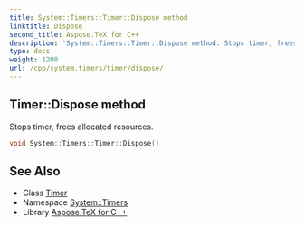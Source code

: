 ```yaml
---
title: System::Timers::Timer::Dispose method
linktitle: Dispose
second_title: Aspose.TeX for C++
description: 'System::Timers::Timer::Dispose method. Stops timer, frees allocated resources in C++.'
type: docs
weight: 1200
url: /cpp/system.timers/timer/dispose/
---
```

## Timer::Dispose method


Stops timer, frees allocated resources.

```cpp
void System::Timers::Timer::Dispose()
```

## See Also

* Class [Timer](../)
* Namespace [System::Timers](../../)
* Library [Aspose.TeX for C++](../../../)
